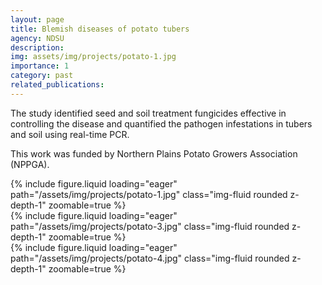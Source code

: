 ```yaml
---
layout: page
title: Blemish diseases of potato tubers
agency: NDSU
description: 
img: assets/img/projects/potato-1.jpg
importance: 1
category: past
related_publications:
---
```


 The study identified seed and soil treatment fungicides effective in controlling the disease and quantified the pathogen infestations in tubers and soil using real-time PCR. 
 
 This work was funded by Northern Plains Potato Growers Association (NPPGA).

 <div class="row mt-3">
    <div class="col-sm mt-3 mt-md-0">
        {% include figure.liquid loading="eager" path="/assets/img/projects/potato-1.jpg" class="img-fluid rounded z-depth-1" zoomable=true %}
    </div>
    <div class="col-sm mt-3 mt-md-0">
        {% include figure.liquid loading="eager" path="/assets/img/projects/potato-3.jpg" class="img-fluid rounded z-depth-1" zoomable=true %}
    </div>
    <div class="col-sm mt-3 mt-md-0">
        {% include figure.liquid loading="eager" path="/assets/img/projects/potato-4.jpg" class="img-fluid rounded z-depth-1" zoomable=true %}
    </div>
</div>